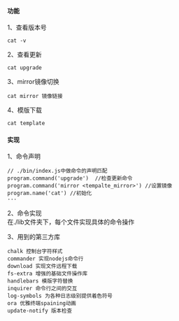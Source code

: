 #### 功能
1、查看版本号
```
cat -v
```
2、查看更新
```
cat upgrade
```
3、mirror镜像切换
```
cat mirror 镜像链接
```
4、模版下载
```
cat template
```
#### 实现
1、命令声明  
```
// ./bin/index.js中做命令的声明匹配
program.command('upgrade')  //检查更新命令
program.command('mirror <tempalte_mirror>') //设置镜像
program.name('cat') //初始化
···
```

2、命令实现  
在./lib文件夹下，每个文件实现具体的命令操作

3、用到的第三方库
```
chalk 控制台字符样式
commander 实现nodejs命令行
download 实现文件远程下载
fs-extra 增强的基础文件操作库
handlebars 模版字符替换
inquirer 命令行之间的交互
log-symbols 为各种日志级别提供着色符号
ora 优雅终端spaining动画
update-notify 版本检查
```



